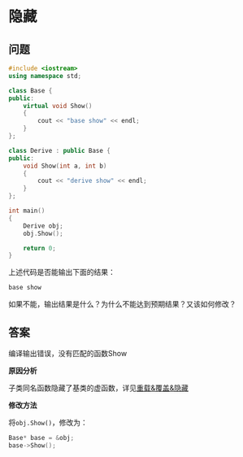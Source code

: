 # 隐藏

## 问题

```c++
#include <iostream>
using namespace std;

class Base {
public:
    virtual void Show()
    {
        cout << "base show" << endl;
    }
};

class Derive : public Base {
public:
    void Show(int a, int b)
    {
        cout << "derive show" << endl;
    }
};

int main()
{
    Derive obj;
    obj.Show();

    return 0;
}
```

上述代码是否能输出下面的结果：

```c++
base show
```

如果不能，输出结果是什么？为什么不能达到预期结果？又该如何修改？

## 答案

编译输出错误，没有匹配的函数Show

**原因分析**

子类同名函数隐藏了基类的虚函数，详见[重载&覆盖&隐藏](https://mp.weixin.qq.com/s?__biz=MzI5MzE2MDIzMA==&mid=2247483660&idx=2&sn=e39d8d1c555052564ec9dc52e087ec8c&chksm=ec771545db009c5356f06a86e5e060b82902982900dfa37b0d548899101a259cc27f66faa723&token=2073103085&lang=zh_CN#rd)

**修改方法**

将`obj.Show()`，修改为：

```c++
Base* base = &obj;
base->Show();
```
